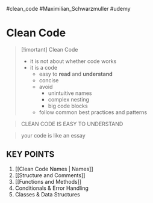 #clean_code  #Maximilian_Schwarzmuller  #udemy 


# Clean Code

>[!imortant] Clean Code
>- it is not about whether code works
>- it is a code 
>	- easy to **read** and **understand**
>	- concise
>	- avoid 
>		- unintuitive names
>		- complex nesting
>		- big code blocks
>	- follow common best practices and patterns

>CLEAN CODE IS EASY TO UNDERSTAND

>your code is like an essay


## KEY POINTS
1. [[Clean Code Names | Names]]
2. [[Structure and Comments]]
3. [[Functions and Methods]]
4. Conditionals & Error Handling
5. Classes & Data Structures










